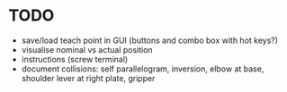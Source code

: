 # TODO

* save/load teach point in GUI (buttons and combo box with hot keys?)
* visualise nominal vs actual position
* instructions (screw terminal)
* document collisions: self parallelogram, inversion, elbow at base, shoulder lever at right plate, gripper
